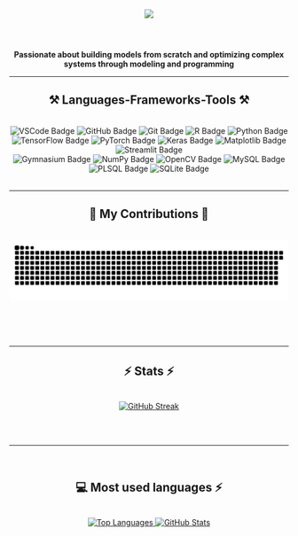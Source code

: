<h1 align="center">
    <img src="https://readme-typing-svg.herokuapp.com/?font=Righteous&size=35&center=true&vCenter=true&width=500&height=70&duration=4000&lines=Hi+There!+👋;+I'm+Alikacem+Faycal!;" />
</h1>

<br/>

<div align="center">
    
**Passionate about building models from scratch and optimizing complex systems through modeling and programming**
    
</div>

 <hr/>
 
<h2 align="center">⚒️ Languages-Frameworks-Tools ⚒️</h2>
<br/>
<div align="center">
    <img src="https://img.shields.io/badge/VSCode-007ACC?style=for-the-badge&logo=visual-studio-code&logoColor=white" alt="VSCode Badge" />
    <img src="https://img.shields.io/badge/GitHub-181717?style=for-the-badge&logo=github&logoColor=white" alt="GitHub Badge" />
    <img src="https://img.shields.io/badge/Git-F05032?style=for-the-badge&logo=git&logoColor=white" alt="Git Badge" />
    <img src="https://img.shields.io/badge/R-276DC3?style=for-the-badge&logo=r&logoColor=white" alt="R Badge" />
    <img src="https://img.shields.io/badge/Python-3776AB?style=for-the-badge&logo=python&logoColor=white" alt="Python Badge" />
    <img src="https://img.shields.io/badge/TensorFlow-FF6F00?style=for-the-badge&logo=tensorflow&logoColor=white" alt="TensorFlow Badge" />
    <img src="https://img.shields.io/badge/PyTorch-EE4C2C?style=for-the-badge&logo=pytorch&logoColor=white" alt="PyTorch Badge" />
    <img src="https://img.shields.io/badge/Keras-D00000?style=for-the-badge&logo=keras&logoColor=white" alt="Keras Badge" />
    <img src="https://img.shields.io/badge/Matplotlib-3776AB?style=for-the-badge&logo=python&logoColor=white" alt="Matplotlib Badge" />
    <img src="https://img.shields.io/badge/Streamlit-FF4B4B?style=for-the-badge&logo=streamlit&logoColor=white" alt="Streamlit Badge" /><br>
    <img src="https://img.shields.io/badge/Gymnasium-00599C?style=for-the-badge&logo=python&logoColor=white" alt="Gymnasium Badge" />
    <img src="https://img.shields.io/badge/NumPy-013243?style=for-the-badge&logo=numpy&logoColor=white" alt="NumPy Badge" />
    <img src="https://img.shields.io/badge/OpenCV-5C3EE8?style=for-the-badge&logo=opencv&logoColor=white" alt="OpenCV Badge" />
    <img src="https://img.shields.io/badge/MySQL-4479A1?style=for-the-badge&logo=mysql&logoColor=white" alt="MySQL Badge" />
    <img src="https://img.shields.io/badge/PLSQL-F80000?style=for-the-badge&logo=oracle&logoColor=white" alt="PLSQL Badge" />
    <img src="https://img.shields.io/badge/SQLite-003B57?style=for-the-badge&logo=sqlite&logoColor=white" alt="SQLite Badge" />
</div>
<br/>
<hr/>



<div align="center">
  <h2>🐍 My Contributions 🐍</h2>
  <br>
  <img alt="snake eating my contributions" src="https://github.com/Faycal214/Faycal214/blob/output/github-contribution-grid-snake.svg" />
  
  <br/><br/><br/>
</div>

<hr/>

<h2 align="center">⚡ Stats ⚡</h2>
<br>
<div align="center">
<a href="https://git.io/streak-stats"><img src="https://streak-stats.demolab.com?user=Faycal214&theme=dracula&date_format=M%20j%5B%2C%20Y%5D&card_width=500" alt="GitHub Streak" /></a>
</div>

<br/><br/>

<hr/>

<br/>

<h2 align="center">💻 Most used languages ⚡</h2>
<br>
<div align="center">
<a href="https://github.com/anuraghazra/github-readme-stats" target="_blank">
  <img src="https://github-readme-stats.vercel.app/api/top-langs/?username=Faycal214&layout=compact&theme=radical" alt="Top Languages">
</a>
    <a href="https://github.com/anuraghazra/github-readme-stats" target="_blank">
  <img src="https://github-readme-stats.vercel.app/api/?username=Faycal214&show_icons=true&theme=radical" alt="GitHub Stats">
</a>
</div>

<br/>

